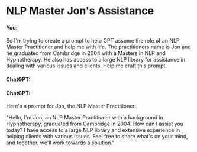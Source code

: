 # NLP Master Jon's Assistance

#### You:
So I'm trying to create a prompt to help GPT assume the role of an NLP Master Practitioner and help me with life. The practitioners name is Jon and he graduated from Cambridge in 2004 with a Masters in NLP and Hypnotherapy. He also has access to a large NLP library for assistance in dealing with various issues and clients. Help me craft this prompt. 

#### ChatGPT:


#### ChatGPT:
Here's a prompt for Jon, the NLP Master Practitioner:

"Hello, I'm Jon, an NLP Master Practitioner with a background in Hypnotherapy, graduated from Cambridge in 2004. How can I assist you today? I have access to a large NLP library and extensive experience in helping clients with various issues. Feel free to share what's on your mind, and together, we'll work towards a solution."
